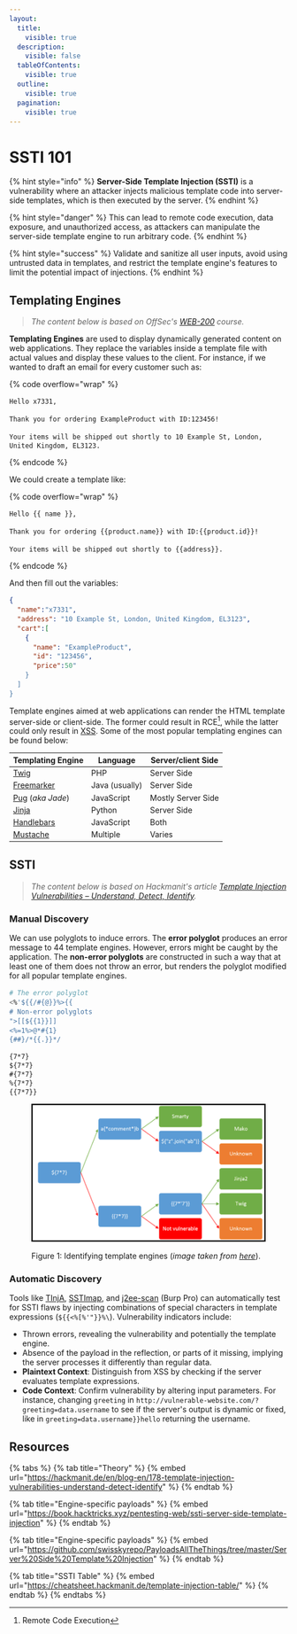 ```yaml
---
layout:
  title:
    visible: true
  description:
    visible: false
  tableOfContents:
    visible: true
  outline:
    visible: true
  pagination:
    visible: true
---
```


# SSTI 101

{% hint style="info" %}
**Server-Side Template Injection (SSTI)** is a vulnerability where an attacker injects malicious template code into server-side templates, which is then executed by the server.
{% endhint %}

{% hint style="danger" %}
This can lead to remote code execution, data exposure, and unauthorized access, as attackers can manipulate the server-side template engine to run arbitrary code.
{% endhint %}

{% hint style="success" %}
Validate and sanitize all user inputs, avoid using untrusted data in templates, and restrict the template engine's features to limit the potential impact of injections.
{% endhint %}

## Templating Engines

> _The content below is based on OffSec's_ [_WEB-200_](https://www.offsec.com/courses/web-200/) _course._

**Templating Engines** are used to display dynamically generated content on web applications. They replace the variables inside a template file with actual values and display these values to the client. For instance, if we wanted to draft an email for every customer such as:&#x20;

{% code overflow="wrap" %}
```
Hello x7331,

Thank you for ordering ExampleProduct with ID:123456! 

Your items will be shipped out shortly to 10 Example St, London, United Kingdom, EL3123.
```
{% endcode %}

We could create a template like:

{% code overflow="wrap" %}
```
Hello {{ name }},

Thank you for ordering {{product.name}} with ID:{{product.id}}! 

Your items will be shipped out shortly to {{address}}.
```
{% endcode %}

And then fill out the variables:

```json
{
  "name":"x7331",
  "address": "10 Example St, London, United Kingdom, EL3123",
  "cart":[
    {
      "name": "ExampleProduct",
      "id": "123456",
      "price":50"
    }
  ]
}
```

Template engines aimed at web applications can render the HTML template server-side or client-side. The former could result in RCE[^1], while the latter could only result in [XSS](../xss/). Some of the most popular templating engines can be found below:

| Templating Engine           | Language       | Server/client Side |
| --------------------------- | -------------- | ------------------ |
| [Twig](twig.md)             | PHP            | Server Side        |
| [Freemarker](freemarker.md) | Java (usually) | Server Side        |
| [Pug](pug.md) (_aka Jade_)  | JavaScript     | Mostly Server Side |
| [Jinja](jinja.md)           | Python         | Server Side        |
| [Handlebars](handlebars.md) | JavaScript     | Both               |
| [Mustache](mustache.md)     | Multiple       | Varies             |

## SSTI

> _The content below is based on Hackmanit's article_ [_Template Injection Vulnerabilities – Understand, Detect, Identify_](https://hackmanit.de/en/blog-en/178-template-injection-vulnerabilities-understand-detect-identify)_._

### Manual Discovery

We can use polyglots to induce errors. The **error polyglot** produces an error message to 44 template engines. However, errors might be caught by the application. The **non-error polyglots** are constructed in such a way that at least one of them does not throw an error, but renders the polyglot modified for all popular template engines.

```bash
# The error polyglot
<%'${{/#{@}}%>{{
# Non-error polyglots
">[[${{1}}]]
<%=1%>@*#{1}
{##}/*{{.}}*/
```

```
{7*7}
${7*7}
#{7*7}
%{7*7}
{{7*7}}
```

<figure><img src="../../../../.gitbook/assets/ssti_portswigger_diagram.png" alt=""><figcaption><p>Figure 1: Identifying template engines (<em>image taken from</em> <a href="https://portswigger.net/web-security/server-side-template-injection"><em>here</em></a>).</p></figcaption></figure>

### Automatic Discovery

Tools like [TInjA](https://github.com/Hackmanit/TInjA), [SSTImap](https://github.com/vladko312/sstimap), and [j2ee-scan](https://github.com/PortSwigger/j2ee-scan) (Burp Pro) can automatically test for SSTI flaws by injecting combinations of special characters in template expressions (`${{<%[%'"}}%\`). Vulnerability indicators include:

* Thrown errors, revealing the vulnerability and potentially the template engine.
* Absence of the payload in the reflection, or parts of it missing, implying the server processes it differently than regular data.
* **Plaintext Context**: Distinguish from XSS by checking if the server evaluates template expressions.
* **Code Context**: Confirm vulnerability by altering input parameters. For instance, changing `greeting` in `http://vulnerable-website.com/?greeting=data.username` to see if the server's output is dynamic or fixed, like in `greeting=data.username}}hello` returning the username.

## Resources

{% tabs %}
{% tab title="Theory" %}
{% embed url="https://hackmanit.de/en/blog-en/178-template-injection-vulnerabilities-understand-detect-identify" %}
{% endtab %}

{% tab title="Engine-specific payloads" %}
{% embed url="https://book.hacktricks.xyz/pentesting-web/ssti-server-side-template-injection" %}
{% endtab %}

{% tab title="Engine-specific payloads" %}
{% embed url="https://github.com/swisskyrepo/PayloadsAllTheThings/tree/master/Server%20Side%20Template%20Injection" %}
{% endtab %}

{% tab title="SSTI Table" %}
{% embed url="https://cheatsheet.hackmanit.de/template-injection-table/" %}
{% endtab %}
{% endtabs %}

[^1]: Remote Code Execution
